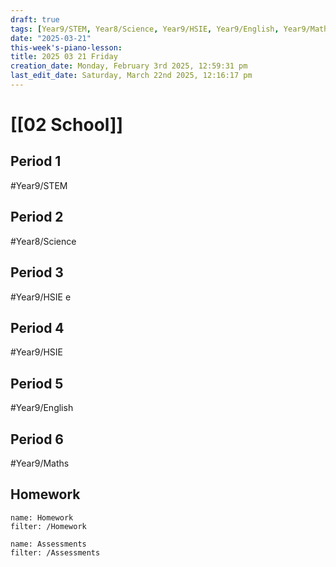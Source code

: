 ```yaml
---
draft: true
tags: [Year9/STEM, Year8/Science, Year9/HSIE, Year9/English, Year9/Maths]
date: "2025-03-21"
this-week's-piano-lesson: 
title: 2025 03 21 Friday
creation_date: Monday, February 3rd 2025, 12:59:31 pm
last_edit_date: Saturday, March 22nd 2025, 12:16:17 pm
---
```


# [[02 School]]

## Period 1

#Year9/STEM

## Period 2

#Year8/Science

## Period 3

#Year9/HSIE e

## Period 4

#Year9/HSIE

## Period 5

#Year9/English

## Period 6

#Year9/Maths

## Homework

```todoist
name: Homework
filter: /Homework
```

```todoist
name: Assessments
filter: /Assessments
```
